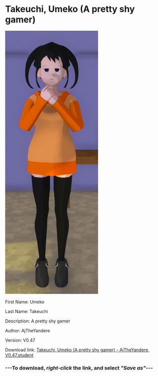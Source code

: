 # Takeuchi, Umeko (A pretty shy gamer)

<img src = "https://raw.githubusercontent.com/Arbiter1223/Daigaku-Gurashi-Custom-Students/master/Students/Files/Takeuchi%2C%20Umeko%20(A%20pretty%20shy%20gamer).png">

First Name: Umeko

Last Name: Takeuchi

Description: A pretty shy gamer

Author: AjTheYandere

Version: V0.47

Download link: <a href="https://raw.githubusercontent.com/Arbiter1223/Daigaku-Gurashi-Custom-Students/master/Students/Files/Takeuchi%2C%20Umeko%20(A%20pretty%20shy%20gamer)%20-%20AjTheYandere%2C%20V0.47.student">Takeuchi, Umeko (A pretty shy gamer) - AjTheYandere, V0.47.student</a>

### ---**To download, _right-click_ the link, and select _"Save as"_**---
